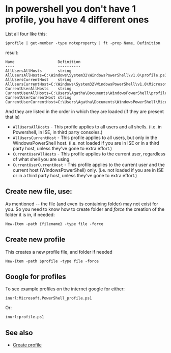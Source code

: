 ﻿# In powershell you don't have 1 profile, you have 4 different ones

List all four like this:

	$profile | get-member -type noteproperty | ft -prop Name, Definition

result:

```plaintext
Name                   Definition
----                   ----------
AllUsersAllHosts       string AllUsersAllHosts=C:\Windows\System32\WindowsPowerShell\v1.0\profile.ps1
AllUsersCurrentHost    string AllUsersCurrentHost=C:\Windows\System32\WindowsPowerShell\v1.0\Microsoft.PowerShell_profile.ps1
CurrentUserAllHosts    string CurrentUserAllHosts=C:\Users\Agatha\Documents\WindowsPowerShell\profile.ps1
CurrentUserCurrentHost string CurrentUserCurrentHost=C:\Users\Agatha\Documents\WindowsPowerShell\Microsoft.PowerShell_profile.ps1
```

And they are listed in the order in which they are loaded (if they are present that is)

- `AllUsersAllHosts` - This profile applies to all users and all shells. (i.e. in Powershell, in ISE, in third party consoles.)
- `AllUsersCurrentHost` - This profile applies to all users, but only in the WindowsPowerShell host. (i.e. not loaded if you are in ISE or in a third party host, unless they've gone to extra effort.)
- `CurrentUserAllHosts` - This profile applies to the current user, regardless of what shell you are using.
- `CurrentUserCurrentHost` - This profile applies to the current user and the current host (WindowsPowerShell) only. (i.e. not loaded if you are in ISE or in a third party host, unless they've gone to extra effort.)

## Create new file, use:

As mentioned -- the file (and even its containing folder) may not exist for you. So you need to know how to create folder and *force* the creation of the folder it is in, if needed:

	New-Item -path {filename} -type file -force

## Create new profile

This creates a new profile file, and folder if needed

	New-Item -path $profile -type file -force

## Google for profiles

To see example profiles on the internet google for either:

	inurl:Microsoft.PowerShell_profile.ps1

Or:

	inurl:profile.ps1

## See also

- [Create profile](create_profile.md)